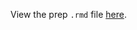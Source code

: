 View the prep `.rmd` file [here](https://github.com/OHI-Science/bhi-prep/blob/draft/prep/contaminants/v2019/con_prep.rmd).
